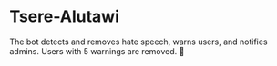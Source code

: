 # Tsere-Alutawi

The bot detects and removes hate speech, warns users, and notifies admins. Users with 5 warnings are removed. 🚀
